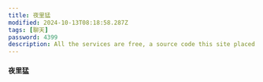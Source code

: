 ```yaml
---
title: 夜里猛
modified: 2024-10-13T08:18:58.287Z
tags: [聊天]
password: 4399
description: All the services are free, a source code this site placed on github repository and intergration with netlify service, another service that you can use is github page for hosting your own static site.
---
```


####  夜里猛

